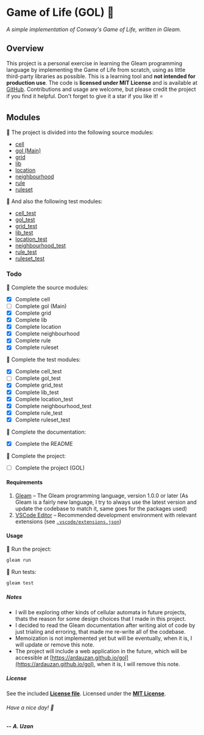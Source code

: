 # Game of Life (GOL) :space_invader:

*A simple implementation of Conway's Game of Life, written in Gleam.*

## Overview

This project is a personal exercise in learning the Gleam programming language by implementing the Game of Life from scratch, using as little third-party libraries as possible. This is a learning tool and **not intended for production use**. The code is **licensed under MIT License** and is available at [GitHub](https://github.com/ardauzan/gol). Contributions and usage are welcome, but please credit the project if you find it helpful. Don't forget to give it a star if you like it! :star:

## Modules

:pushpin: The project is divided into the following source modules:

- [cell](src/cell.gleam)
- [gol (Main)](src/gol.gleam)
- [grid](src/grid.gleam)
- [lib](src/lib.gleam)
- [location](src/location.gleam)
- [neighbourhood](src/neighbourhood.gleam)
- [rule](src/rule.gleam)
- [ruleset](src/ruleset.gleam)

:pushpin: And also the following test modules:

- [cell_test](test/cell_test.gleam)
- [gol_test](test/gol_test.gleam)
- [grid_test](test/grid_test.gleam)
- [lib_test](test/lib_test.gleam)
- [location_test](test/location_test.gleam)
- [neighbourhood_test](test/neighbourhood_test.gleam)
- [rule_test](test/rule_test.gleam)
- [ruleset_test](test/ruleset_test.gleam)

### Todo

:pushpin: Complete the source modules:

- [X] Complete cell
- [ ] Complete gol (Main)
- [X] Complete grid
- [X] Complete lib
- [X] Complete location
- [X] Complete neighbourhood
- [X] Complete rule
- [X] Complete ruleset

:pushpin: Complete the test modules:

- [X] Complete cell_test
- [ ] Complete gol_test
- [X] Complete grid_test
- [X] Complete lib_test
- [X] Complete location_test
- [X] Complete neighbourhood_test
- [X] Complete rule_test
- [X] Complete ruleset_test

:pushpin: Complete the documentation:

- [X] Complete the README

:pushpin: Complete the project:

- [ ] Complete the project (GOL)

#### Requirements

1) [Gleam](https://gleam.run) – The Gleam programming language, version 1.0.0 or later (As Gleam is a fairly new language, I try to always use the latest version and update the codebase to match it, same goes for the packages used)
2) [VSCode Editor](https://code.visualstudio.com) – Recommended development environment with relevant extensions (see [`.vscode/extensions.json`](.vscode/extensions.json))

#### Usage

:pushpin: Run the project:

```bash
gleam run
```

:pushpin: Run tests:

```bash
gleam test
```

##### Notes

- I will be exploring other kinds of cellular automata in future projects, thats the reason for some design choices that I made in this project.
- I decided to read the Gleam documentation after writing alot of code by just trialing and erroring, that made me re-write all of the codebase.
- Memoization is not implemented yet but will be eventually, when it is, I will update or remove this note.
- The project will include a web application in the future, which will be accessible at [https://ardauzan.github.io/gol](https://ardauzan.github.io/gol), when it is, I will remove this note.

##### License

See the included [**License file**](LICENSE.txt). Licensed under the [**MIT License**](https://wikipedia.org/wiki/MIT_License).

###### Have a nice day! :wave:

**--** ***A. Uzan***
